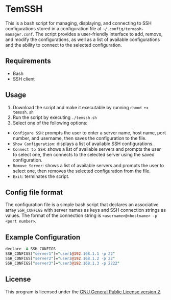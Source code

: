 # TemSSH

This is a bash script for managing, displaying, and connecting to SSH configurations stored in a configuration file at `~/.config/termssh-manager.conf`. The script provides a user-friendly interface to add, remove, and modify the configurations, as well as a list of available configurations and the ability to connect to the selected configuration.

## Requirements

- Bash
- SSH client

## Usage

1. Download the script and make it executable by running `chmod +x temssh.sh`
2. Run the script by executing `./temssh.sh`
3. Select one of the following options:

- `Configure SSH`: prompts the user to enter a server name, host name, port number, and username, then saves the configuration to the file.
- `Show Configuration`: displays a list of available SSH configurations.
- `Connect to SSH`: shows a list of available servers and prompts the user to select one, then connects to the selected server using the saved configuration.
- `Remove Server`: shows a list of available servers and prompts the user to select one, then removes the selected configuration from the file.
- `Exit`: terminates the script.

## Config file format

The configuration file is a simple bash script that declares an associative array `SSH_CONFIGS` with server names as keys and SSH connection strings as values. The format of the connection string is `<username>@<hostname> -p <port number>`.

## Example Configuration

```perl
declare -A SSH_CONFIGS
SSH_CONFIGS["server1"]="user1@192.168.1.1 -p 22"
SSH_CONFIGS["server2"]="user2@192.168.1.2 -p 22"
SSH_CONFIGS["server3"]="user3@192.168.1.3 -p 2222"
```

## License

This program is licensed under the [GNU General Public License version 2](LICENSE).

